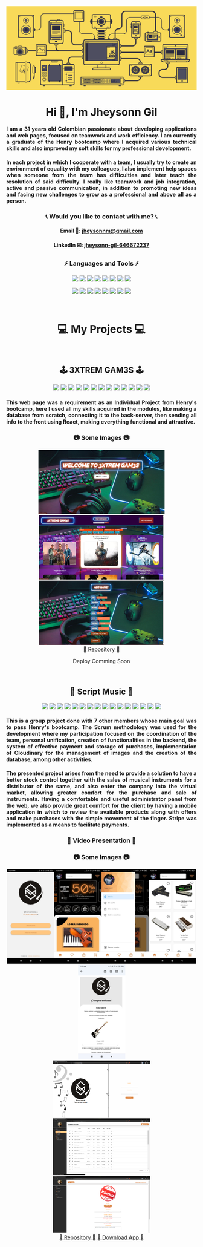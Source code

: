 <img src='./src/JS-by-SoyHorizonte.gif'>

<h1 align="center">Hi 👋, I'm Jheysonn Gil</h1>

<h4 align="justify">I am a 31 years old Colombian passionate about developing applications and web pages, focused on teamwork and work efficiency. I am currently a graduate of the Henry bootcamp where I acquired various technical skills and also improved my soft skills for my professional development.</h4>
<h4 align="justify">In each project in which I cooperate with a team, I usually try to create an environment of equality with my colleagues, I also implement help spaces when someone from the team has difficulties and later teach the resolution of said difficulty. I really like teamwork and job integration, active and passive communication, in addition to promoting new ideas and facing new challenges to grow as a professional and above all as a person.</h4>

<h3 align="center">📞 Would you like to contact with me? 📞</h3>
<h4 align="center">Email 📧: <a href="mailto:jheysonnm@gmail.com">jheysonnm@gmail.com</a></h4>
<h4 align="center">LinkedIn ☑️: <a href='https://www.linkedin.com/in/jheysonn-gil-646672237/' target='_blank'>jheysonn-gil-646672237</a></h4>

<h3 align="center">⚡ Languages and Tools ⚡</h3>
<p align="center">
  <img src ="https://img.shields.io/badge/-JavaScript-eed718?style=flat&logo=javascript&logoColor=ffffff">
  <img src ='https://img.shields.io/badge/-VS%20Code-blue?logo=visualstudio'>
  <img src ="https://img.shields.io/badge/-HTML5-E34F26?style=flat&logo=html5&logoColor=white">
  <img src ="https://img.shields.io/badge/-CSS3-1572B6?style=flat&logo=css3&logoColor=white">
  <img src ="https://img.shields.io/badge/-React-000000?style=flat&logo=react&logoColor=00c8ff">
  <img src ="https://img.shields.io/badge/-Redux-764ABC?style=flat&logo=redux&logoColor=white">
  <img src ="https://img.shields.io/badge/-Bootstrap-563D7C?style=flat&logo=bootstrap&logoColor=white ">
  <img src ="https://img.shields.io/badge/-Express.js-787878?style=flat">
</p>  
<p align="center">
  <img src ="https://img.shields.io/badge/-Node.js-3C873A?style=flat&logo=Node.js&logoColor=white">
  <img src ="https://img.shields.io/badge/-PostgreSQL-31648C?style=flat&logo=postgresql&logoColor=FFFFFF">
  <img src ="https://img.shields.io/badge/-Sequelize-399AF3?style=flat&logo=sequelize&logoColor=FFFFFF">
  <img src ='https://img.shields.io/badge/-Github-000?logo=github'>
  <img src ='https://img.shields.io/badge/-Git-orange?logo=git&logoColor=ffffff'>
  <img src ='https://img.shields.io/badge/-Mongoose-EA0D0D?logo=mongoose'>
  <img src ='https://img.shields.io/badge/-MongoDB-11A513?logo=mongodb&logoColor=FFF'>
  <img src ='https://img.shields.io/badge/-Vercel-1E1B1D?logo=vercel'>
</p>

<br/>

<h1 align="center">💻 My Projects 💻</h1>

<br>

<h2 align="center">🕹 3XTREM GAM3S 🕹</h2>

<p align="center">
  <img src ="https://img.shields.io/badge/-JavaScript-eed718?style=flat&logo=javascript&logoColor=ffffff">
  <img src ='https://img.shields.io/badge/-VS%20Code-blue?logo=visualstudio'>
  <img src ="https://img.shields.io/badge/-HTML5-E34F26?style=flat&logo=html5&logoColor=white">
  <img src ="https://img.shields.io/badge/-CSS3-1572B6?style=flat&logo=css3&logoColor=white">
  <img src ="https://img.shields.io/badge/-React-000000?style=flat&logo=react&logoColor=00c8ff">
  <img src ="https://img.shields.io/badge/-Redux-764ABC?style=flat&logo=redux&logoColor=white">
  <img src ="https://img.shields.io/badge/-Bootstrap-563D7C?style=flat&logo=bootstrap&logoColor=white ">
  <img src ="https://img.shields.io/badge/-Express.js-787878?style=flat">
  <img src ="https://img.shields.io/badge/-Node.js-3C873A?style=flat&logo=Node.js&logoColor=white">
  <img src ="https://img.shields.io/badge/-PostgreSQL-31648C?style=flat&logo=postgresql&logoColor=FFFFFF">
  <img src ="https://img.shields.io/badge/-Sequelize-399AF3?style=flat&logo=sequelize&logoColor=FFFFFF">
  <img src ='https://img.shields.io/badge/-Github-000?logo=github'>
  <img src ='https://img.shields.io/badge/-Git-orange?logo=git&logoColor=ffffff'>  
</p>

<h4 align="justify">This web page was a requirement as an Individual Project from Henry's bootcamp, here I used all my skills acquired in the modules, like making a database from scratch, connecting it to the back-server, then sending all info to the front using React, making everything functional and attractive.</h4>

<h3 align="center">📷 Some Images 📷</h3>

<div align="center">
<img src='./src/Screenshot_1.png' height="170px"><img src='./src/Screenshot_2.png' height="170px"><img src='./src/Screenshot_3.png' height="170px">
</div>

<div align="center">
<a href='https://github.com/rennemetter/PI-Videogames'>📔 Repository 📔</a> <p>Deploy Comming Soon</p>
</div>

<br>

<h2 align="center">🎻 Script Music 🎻</h2>

<p align="center">
  <img src ="https://img.shields.io/badge/-JavaScript-eed718?style=flat&logo=javascript&logoColor=ffffff">
  <img src ='https://img.shields.io/badge/-VS%20Code-blue?logo=visualstudio'>
  <img src ="https://img.shields.io/badge/-HTML5-E34F26?style=flat&logo=html5&logoColor=white">
  <img src ="https://img.shields.io/badge/-CSS3-1572B6?style=flat&logo=css3&logoColor=white">
  <img src ="https://img.shields.io/badge/-React-000000?style=flat&logo=react&logoColor=00c8ff">
  <img src ="https://img.shields.io/badge/-Redux-764ABC?style=flat&logo=redux&logoColor=white">
  <img src ="https://img.shields.io/badge/-Bootstrap-563D7C?style=flat&logo=bootstrap&logoColor=white ">
  <img src ="https://img.shields.io/badge/-Express.js-787878?style=flat">
  <img src ="https://img.shields.io/badge/-Node.js-3C873A?style=flat&logo=Node.js&logoColor=white">
  <img src ="https://img.shields.io/badge/-PostgreSQL-31648C?style=flat&logo=postgresql&logoColor=FFFFFF">
  <img src ="https://img.shields.io/badge/-Sequelize-399AF3?style=flat&logo=sequelize&logoColor=FFFFFF">
  <img src ='https://img.shields.io/badge/-Github-000?logo=github'>
  <img src ='https://img.shields.io/badge/-Git-orange?logo=git&logoColor=ffffff'>
  <img src ='https://img.shields.io/badge/-Mongoose-EA0D0D?logo=mongoose'>
  <img src ='https://img.shields.io/badge/-MongoDB-11A513?logo=mongodb&logoColor=FFF'>
  <img src ='https://img.shields.io/badge/-Vercel-1E1B1D?logo=vercel'>
</p>

<h4 align="justify">This is a group project done with 7 other members whose main goal was to pass Henry's bootcamp. The Scrum methodology was used for the development where my participation focused on the coordination of the team, personal unification, creation of functionalities in the backend, the system of effective payment and storage of purchases, implementation of Cloudinary for the management of images and the creation of the database, among other activities.</h4>

<h4 align="justify">The presented project arises from the need to provide a solution to have a better stock control together with the sales of musical instruments for a distributor of the same, and also enter the company into the virtual market, allowing greater comfort for the purchase and sale of instruments. Having a comfortable and useful administrator panel from the web, we also provide great comfort for the client by having a mobile application in which to review the available products along with offers and make purchases with the simple movement of the finger. Stripe was implemented as a means to facilitate payments.</h4>

<h3 align="center">🎥 Video Presentation 🎥</h3>



<!-- insertar video -->

<h3 align="center">📷 Some Images 📷</h3>

<div align="center">
<img src='./src/Welcome-page.jpeg' height=250px><img src='./src/home_page.jpeg' height=250px><img src='./src/user_drawer.jpeg' height=250px><img src='./src/filter_aplied.jpeg' height=250px><img src='./src/succesfull.jpeg' height=250px>
</div>

<div align="center">
<img src='./src/Main_Page.png' height=150px><img src='./src/product_list.png' height=150px><img src='./src/promo_creation.png' height=150px>
</div>

<div align="center">
<a href='https://github.com/rennemetter/ScriptMusic'>📔 Repository 📔</a> <a href='https://mega.nz/file/55A1kLpB#qRea9x096wFu1YwWxxHtmXYUK0-0ZwYgGgCTxb3fYwg'>📲 Download App 📲</a>
</div>

<!--
**rennemetter/rennemetter** is a ✨ _special_ ✨ repository because its `README.md` (this file) appears on your GitHub profile.

Here are some ideas to get you started:

- 🔭 I’m currently working on ...
- 🌱 I’m currently learning ...
- 👯 I’m looking to collaborate on ...
- 🤔 I’m looking for help with ...
- 💬 Ask me about ...
- 📫 How to reach me: ...
- 😄 Pronouns: ...
- ⚡ Fun fact: ...
-->
